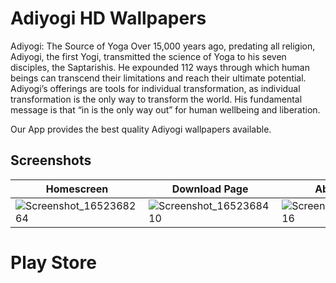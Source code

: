 # Adiyogi HD Wallpapers

Adiyogi: The Source of Yoga
Over 15,000 years ago, predating all religion, Adiyogi, the first Yogi, transmitted the science of Yoga to his seven disciples, the Saptarishis. He expounded 112 ways through which human beings can transcend their limitations and reach their ultimate potential. Adiyogi’s offerings are tools for individual transformation, as individual transformation is the only way to transform the world. His fundamental message is that “in is the only way out” for human wellbeing and liberation.

Our App provides the best quality Adiyogi wallpapers available.

## Screenshots

| Homescreen  | Download Page | About Page  |
| ------------- | ------------- | ------------- |
|![Screenshot_1652368264](https://user-images.githubusercontent.com/40023090/178812794-fb69a53a-8ef7-431e-85ab-aea1bb0a1fb8.png)  |  ![Screenshot_1652368410](https://user-images.githubusercontent.com/40023090/178812946-1404d563-6248-46e5-a9bd-87c4203ea41f.png) | ![Screenshot_1652368416](https://user-images.githubusercontent.com/40023090/178812980-184557fa-8081-4704-b523-b2dfb6a78f7c.png) |


# Play Store

